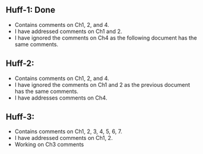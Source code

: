 Huff-1: Done
-------

- Contains comments on Ch1, 2, and 4.
- I have addressed comments on Ch1 and 2.
- I have ignored the comments on Ch4 as the following document has the same comments.

Huff-2:
-------

- Contains comments on Ch1, 2, and 4.
- I have ignored the comments on Ch1 and 2 as the previous document has the same comments.
- I have addresses comments on Ch4.

Huff-3:
-------

- Contains comments on Ch1, 2, 3, 4, 5, 6, 7.
- I have addressed comments on Ch1, 2.
- Working on Ch3 comments 

